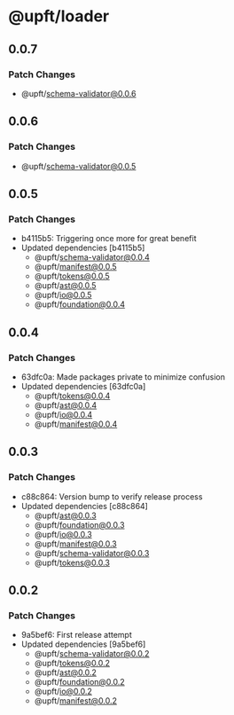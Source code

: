 # @upft/loader

## 0.0.7

### Patch Changes

- @upft/schema-validator@0.0.6

## 0.0.6

### Patch Changes

- @upft/schema-validator@0.0.5

## 0.0.5

### Patch Changes

- b4115b5: Triggering once more for great benefit
- Updated dependencies [b4115b5]
  - @upft/schema-validator@0.0.4
  - @upft/manifest@0.0.5
  - @upft/tokens@0.0.5
  - @upft/ast@0.0.5
  - @upft/io@0.0.5
  - @upft/foundation@0.0.4

## 0.0.4

### Patch Changes

- 63dfc0a: Made packages private to minimize confusion
- Updated dependencies [63dfc0a]
  - @upft/tokens@0.0.4
  - @upft/ast@0.0.4
  - @upft/io@0.0.4
  - @upft/manifest@0.0.4

## 0.0.3

### Patch Changes

- c88c864: Version bump to verify release process
- Updated dependencies [c88c864]
  - @upft/ast@0.0.3
  - @upft/foundation@0.0.3
  - @upft/io@0.0.3
  - @upft/manifest@0.0.3
  - @upft/schema-validator@0.0.3
  - @upft/tokens@0.0.3

## 0.0.2

### Patch Changes

- 9a5bef6: First release attempt
- Updated dependencies [9a5bef6]
  - @upft/schema-validator@0.0.2
  - @upft/tokens@0.0.2
  - @upft/ast@0.0.2
  - @upft/foundation@0.0.2
  - @upft/io@0.0.2
  - @upft/manifest@0.0.2
